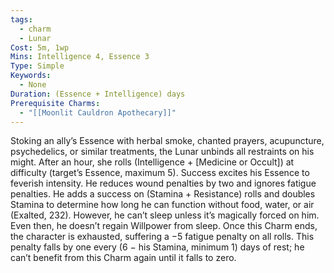 ```yaml
---
tags:
  - charm
  - Lunar
Cost: 5m, 1wp
Mins: Intelligence 4, Essence 3
Type: Simple
Keywords:
  - None
Duration: (Essence + Intelligence) days
Prerequisite Charms:
  - "[[Moonlit Cauldron Apothecary]]"
---
```

Stoking an ally’s Essence with herbal smoke, chanted prayers, acupuncture, psychedelics, or similar treatments, the Lunar unbinds all restraints on his might. After an hour, she rolls (Intelligence + [Medicine or Occult]) at difficulty (target’s Essence, maximum 5). Success excites his Essence to feverish intensity. He reduces wound penalties by two and ignores fatigue penalties. He adds a success on (Stamina + Resistance) rolls and doubles Stamina to determine how long he can function without food, water, or air (Exalted, 232). However, he can’t sleep unless it’s magically forced on him. Even then, he doesn’t regain Willpower from sleep. Once this Charm ends, the character is exhausted, suffering a −5 fatigue penalty on all rolls. This penalty falls by one every (6 − his Stamina, minimum 1) days of rest; he can’t benefit from this Charm again until it falls to zero.